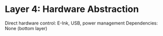 # Layer 4: Hardware Abstraction
Direct hardware control: E-Ink, USB, power management
Dependencies: None (bottom layer)
